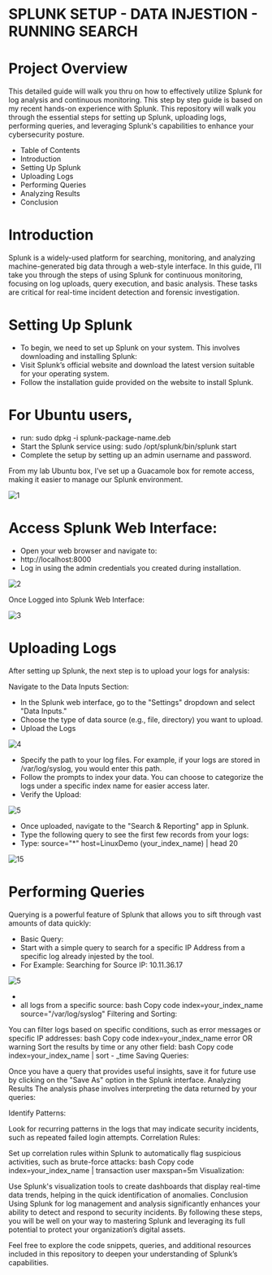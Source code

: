 # SPLUNK SETUP - DATA INJESTION - RUNNING SEARCH
# Project Overview
This detailed guide will walk you thru on how to effectively utilize Splunk for log analysis and continuous monitoring. This step by step guide is based on my recent hands-on experience with Splunk. 
This repository will walk you through the essential steps for setting up Splunk, uploading logs, performing queries, and leveraging Splunk's capabilities to enhance your cybersecurity posture.

- Table of Contents
- Introduction
- Setting Up Splunk
- Uploading Logs
- Performing Queries
- Analyzing Results
- Conclusion

# Introduction
Splunk is a widely-used platform for searching, monitoring, and analyzing machine-generated big data through a web-style interface. In this guide, I’ll take you through the steps of using Splunk
for continuous monitoring, focusing on log uploads, query execution, and basic analysis. These tasks are critical for real-time incident detection and forensic investigation.

# Setting Up Splunk
- To begin, we need to set up Splunk on your system. This involves downloading and installing Splunk:
- Visit Splunk’s official website and download the latest version suitable for your operating system.
- Follow the installation guide provided on the website to install Splunk. 

# For Ubuntu users, 
- run: sudo dpkg -i splunk-package-name.deb
- Start the Splunk service using: sudo /opt/splunk/bin/splunk start
- Complete the setup by setting up an admin username and password.

From my lab Ubuntu box, I’ve set up a Guacamole box for remote access, making it easier to manage our Splunk environment.

![1](https://github.com/user-attachments/assets/da07a183-9f06-414f-9a0c-d558c222c210)

# Access Splunk Web Interface:

- Open your web browser and navigate to:
- http://localhost:8000
- Log in using the admin credentials you created during installation.

![2](https://github.com/user-attachments/assets/39cb13be-9e9d-44cd-be4f-2adfc5e3db70)

Once Logged into Splunk Web Interface:

![3](https://github.com/user-attachments/assets/26b55cc2-0efd-46f0-b9c1-2636ecfb2412)

# Uploading Logs

After setting up Splunk, the next step is to upload your logs for analysis:

Navigate to the Data Inputs Section:
- In the Splunk web interface, go to the "Settings" dropdown and select "Data Inputs."
- Choose the type of data source (e.g., file, directory) you want to upload.
- Upload the Logs
  
![4](https://github.com/user-attachments/assets/1622365f-48d4-460c-9a4c-d68383bffdd5)

- Specify the path to your log files. For example, if your logs are stored in /var/log/syslog, you would enter this path.
- Follow the prompts to index your data. You can choose to categorize the logs under a specific index name for easier access later.
- Verify the Upload:

![5](https://github.com/user-attachments/assets/3eeefc2d-6ba4-46bf-965d-aa0a5506ccb2)

- Once uploaded, navigate to the "Search & Reporting" app in Splunk.
- Type the following query to see the first few records from your logs:
- Type: source="*" host=LinuxDemo (your_index_name) | head 20

![15](https://github.com/user-attachments/assets/c8f2c2af-1030-497f-8267-f3c0c0f875ac)

# Performing Queries
Querying is a powerful feature of Splunk that allows you to sift through vast amounts of data quickly:

- Basic Query:
- Start with a simple query to search for a specific IP Address from a specific log already injested by the tool.
- For Example: Searching for Source IP: 10.11.36.17

![5](https://github.com/user-attachments/assets/5ba34c26-97bd-40af-9502-3defcfd787f0)

-
- all logs from a specific source:
bash
Copy code
index=your_index_name source="/var/log/syslog"
Filtering and Sorting:

You can filter logs based on specific conditions, such as error messages or specific IP addresses:
bash
Copy code
index=your_index_name error OR warning
Sort the results by time or any other field:
bash
Copy code
index=your_index_name | sort - _time
Saving Queries:

Once you have a query that provides useful insights, save it for future use by clicking on the "Save As" option in the Splunk interface.
Analyzing Results
The analysis phase involves interpreting the data returned by your queries:

Identify Patterns:

Look for recurring patterns in the logs that may indicate security incidents, such as repeated failed login attempts.
Correlation Rules:

Set up correlation rules within Splunk to automatically flag suspicious activities, such as brute-force attacks:
bash
Copy code
index=your_index_name | transaction user maxspan=5m
Visualization:

Use Splunk's visualization tools to create dashboards that display real-time data trends, helping in the quick identification of anomalies.
Conclusion
Using Splunk for log management and analysis significantly enhances your ability to detect and respond to security incidents. By following these steps, you will be well on your way to mastering Splunk and leveraging its full potential to protect your organization’s digital assets.

Feel free to explore the code snippets, queries, and additional resources included in this repository to deepen your understanding of Splunk’s capabilities.
